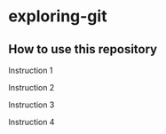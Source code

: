# exploring-git

## How to use this repository

Instruction 1

Instruction 2

Instruction 3

Instruction 4
